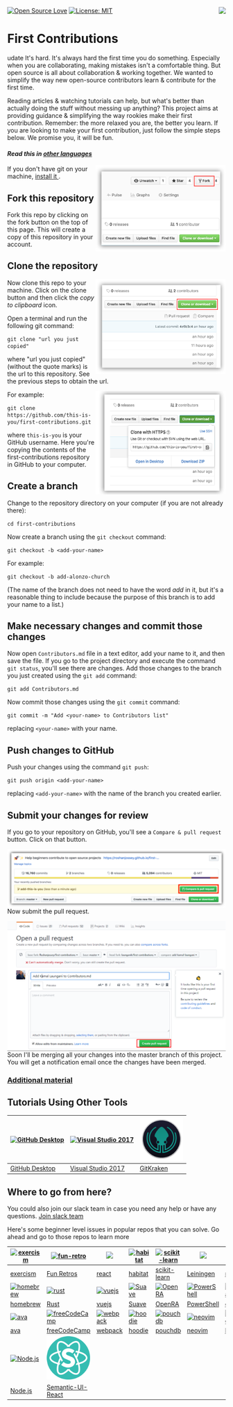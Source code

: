 [![Open Source Love](https://badges.frapsoft.com/os/v1/open-source.svg?v=103)](https://github.com/ellerbrock/open-source-badges/)
[<img align="right" src="https://firstcontributions.herokuapp.com/badge.svg">](https://firstcontributions.herokuapp.com)
[![License: MIT](https://img.shields.io/badge/License-MIT-green.svg)](https://opensource.org/licenses/MIT)


# First Contributions

udate
It's hard. It's always hard the first time you do something. Especially when you are collaborating, making mistakes isn't a comfortable thing. But open source is all about collaboration & working together. We wanted to simplify the way new open-source contributors learn & contribute for the first time.

Reading articles & watching tutorials can help, but what's better than actually doing the stuff without messing up anything? This project aims at providing guidance & simplifying the way rookies make their first contribution. Remember: the more relaxed you are, the better you learn. If you are looking to make your first contribution, just follow the simple steps below. We promise you, it will be fun.

#### *Read this in [other languages](LANGUAGES.md)* 

<img align="right" width="300" src="assets/fork.png" alt="fork this repository" />

If you don't have git on your machine, [ install it ]( https://help.github.com/articles/set-up-git/ ).

## Fork this repository

Fork this repo by clicking on the fork button on the top of this page.
This will create a copy of this repository in your account.

## Clone the repository

<img align="right" width="300" src="assets/clone.png" alt="clone this repository" />

Now clone this repo to your machine. Click on the clone button and then click the *copy to clipboard* icon.

Open a terminal and run the following git command:

```
git clone "url you just copied"
```
where "url you just copied" (without the quote marks) is the url to this repository. See the previous steps to obtain the url.

<img align="right" width="300" src="assets/copy-to-clipboard.png" alt="copy URL to clipboard" />

For example:
```
git clone https://github.com/this-is-you/first-contributions.git
```
where `this-is-you` is your GitHub username. Here you're copying the contents of the first-contributions repository in GitHub to your computer.

## Create a branch

Change to the repository directory on your computer (if you are not already there):

```
cd first-contributions
```
Now create a branch using the `git checkout` command:
```
git checkout -b <add-your-name>
```

For example:
```
git checkout -b add-alonzo-church
```
(The name of the branch does not need to have the word *add* in it, but it's a reasonable thing to include because the purpose of this branch is to add your name to a list.)

## Make necessary changes and commit those changes

Now open `Contributors.md` file in a text editor, add your name to it, and then save the file. If you go to the project directory and execute the command `git status`, you'll see there are changes. Add those changes to the branch you just created using the `git add` command:
```
git add Contributors.md
```

Now commit those changes using the `git commit` command:
```
git commit -m "Add <your-name> to Contributors list"
```
replacing `<your-name>` with your name.

## Push changes to GitHub

Push your changes using the command `git push`:
```
git push origin <add-your-name>
```
replacing `<add-your-name>` with the name of the branch you created earlier.

## Submit your changes for review

If you go to your repository on GitHub, you'll see a  `Compare & pull request` button.  Click on that button.

<img style="float: right;" src="assets/compare-and-pull.png" alt="create a pull request" />

Now submit the pull request.

<img style="float: right;" src="assets/submit-pull.png" alt="submit pull request" />

Soon I'll be merging all your changes into the master branch of this project. You will get a notification email once the changes have been merged.

### [ Additional material ](additional-material/additional-material.md)

## Tutorials Using Other Tools


|<a href="github-desktop-tutorial.md"><img alt="GitHub Desktop" src="https://desktop.github.com/images/desktop-icon.svg" width="100"></a>|<a href="github-windows-vs2017-tutorial.md"><img alt="Visual Studio 2017" src="https://www.microsoft.com/net/images/vslogo.png" width="100"></a>|<a href="gitkraken-tutorial.md"><img alt="GitKraken" src="/assets/gk-icon.png" width="100"></a>|
|---|---|---|
|[GitHub Desktop](github-desktop-tutorial.md)|[Visual Studio 2017](github-windows-vs2017-tutorial.md)|[GitKraken](gitkraken-tutorial.md)|

## Where to go from here?

You could also join our slack team in case you need any help or have any questions. [Join slack team](https://firstcontributions.herokuapp.com)

Here's some beginner level issues in popular repos that you can solve. Go ahead and go to those repos to learn more

|[![exercism](https://avatars2.githubusercontent.com/u/5624255?v=3&s=100)](https://github.com/exercism/exercism.io/issues?q=is%3Aopen+is%3Aissue+label%3A%22good+first+patch%22)|[![fun-retro](https://avatars3.githubusercontent.com/u/15913975?v=3&s=100)](https://github.com/funretro/distributed/issues?q=is%3Aopen+is%3Aissue+label%3A%22beginner+friendly%22)|[<img width="100" src="https://cdn.worldvectorlogo.com/logos/react.svg">](https://github.com/facebook/react/issues?q=is%3Aissue+is%3Aopen+label%3A%22Difficulty%3A+beginner%22)|[![habitat](https://avatars1.githubusercontent.com/u/18171698?v=3&s=100)](https://github.com/habitat-sh/habitat/issues?q=is%3Aopen+is%3Aissue+label%3AE-Easy)|[![scikit-learn](https://avatars0.githubusercontent.com/u/365630?v=3&s=100)](https://github.com/scikit-learn/scikit-learn/issues?q=is%3Aopen+is%3Aissue+label%3AEasy)|[<img width="100" src="https://camo.githubusercontent.com/0f302c808c8457f6460913e33aed3478124612c2/687474703a2f2f6c65696e696e67656e2e6f72672f696d672f6c65696e696e67656e2e6a7067">](https://github.com/technomancy/leiningen/issues?q=is%3Aopen+is%3Aissue+label%3ANewbie)|[<img width="100" src="https://images.plot.ly/plotly-documentation/thumbnail/numpy-logo.jpg">](https://github.com/numpy/numpy/issues?q=is%3Aopen+is%3Aissue+label%3A%22difficulty%3A+Easy%22)|[![elasticsearch](https://avatars2.githubusercontent.com/u/6764390?v=3&s=100)](https://github.com/elastic/elasticsearch/issues?q=is%3Aopen+is%3Aissue+label%3A%22low+hanging+fruit%22)|
|---|---|---|---|---|---|---|---|
|[exercism](https://github.com/exercism/exercism.io/issues?q=is%3Aopen+is%3Aissue+label%3A%22good+first+patch%22)|[Fun Retros](https://github.com/funretro/distributed/issues?q=is%3Aopen+is%3Aissue+label%3A%22beginner+friendly%22)|[react](https://github.com/facebook/react/issues?q=is%3Aissue+is%3Aopen+label%3A%22Difficulty%3A+beginner%22)|[habitat](https://github.com/habitat-sh/habitat/issues?q=is%3Aopen+is%3Aissue+label%3AE-Easy)|[scikit-learn](https://github.com/scikit-learn/scikit-learn/issues?q=is%3Aopen+is%3Aissue+label%3AEasy)|[Leiningen](https://github.com/technomancy/leiningen/issues?q=is%3Aopen+is%3Aissue+label%3ANewbie)|[numpy](https://github.com/numpy/numpy/issues?q=is%3Aopen+is%3Aissue+label%3A%22difficulty%3A+Easy%22)|[elasticsearch](https://github.com/elastic/elasticsearch/issues?q=is%3Aopen+is%3Aissue+label%3A%22low+hanging+fruit%22)|
|[![homebrew](https://avatars2.githubusercontent.com/u/1503512?v=3&s=100)](https://github.com/Homebrew/brew/issues?q=is%3Aopen+is%3Aissue+label%3A%22help+wanted%22)|[![rust](https://avatars1.githubusercontent.com/u/5430905?v=3&s=100)](https://github.com/rust-lang/rust/issues?q=is%3Aopen+is%3Aissue+label%3AE-easy)|[![vuejs](https://avatars1.githubusercontent.com/u/6128107?v=3&s=100)](https://github.com/vuejs/vue/issues?q=is%3Aopen+is%3Aissue+label%3A%22contribution+welcome%22)|[![Suave](https://avatars2.githubusercontent.com/u/5822862?v=3&s=100)](https://github.com/SuaveIO/suave/issues?q=is%3Aopen+is%3Aissue+label%3Ahardness-easy)|[![OpenRA](https://avatars3.githubusercontent.com/u/409046?v=3&s=100)](https://github.com/OpenRA/OpenRA/issues?q=is%3Aopen+is%3Aissue+label%3AEasy)|[![PowerShell](https://avatars0.githubusercontent.com/u/11524380?v=3&s=100)](https://github.com/powershell/powershell/issues?q=is%3Aopen+is%3Aissue+label%3AUp-for-Grabs)|[![coala](https://avatars2.githubusercontent.com/u/10620750?v=3&s=100)](https://github.com/coala/coala/issues?q=is%3Aopen+is%3Aissue+label%3Adifficulty%2Flow+label%3Adifficulty%2Fnewcomer)|[![moment](https://avatars2.githubusercontent.com/u/4129662?v=3&s=100)](https://github.com/moment/moment/issues?q=is%3Aopen+is%3Aissue+label%3AUp-For-Grabs)|
|[homebrew](https://github.com/Homebrew/brew/issues?q=is%3Aopen+is%3Aissue+label%3A%22help+wanted%22)|[Rust](https://github.com/rust-lang/rust/issues?q=is%3Aopen+is%3Aissue+label%3AE-easy)|[vuejs](https://github.com/vuejs/vue/issues?q=is%3Aopen+is%3Aissue+label%3A%22contribution+welcome%22)|[Suave](https://github.com/SuaveIO/suave/issues?q=is%3Aopen+is%3Aissue+label%3Ahardness-easy)|[OpenRA](https://github.com/OpenRA/OpenRA/issues?q=is%3Aopen+is%3Aissue+label%3AEasy)|[PowerShell](https://github.com/powershell/powershell/issues?q=is%3Aopen+is%3Aissue+label%3AUp-for-Grabs)|[coala](https://github.com/coala/coala/issues?q=is%3Aopen+is%3Aissue+label%3Adifficulty%2Flow+label%3Adifficulty%2Fnewcomer)|[moment](https://github.com/moment/moment/issues?q=is%3Aopen+is%3Aissue+label%3AUp-For-Grabs)|
|[![ava](https://avatars0.githubusercontent.com/u/8527916?v=3&s=100)](https://github.com/avajs/ava/issues?q=is%3Aopen+is%3Aissue+label%3A%22good+for+beginner%22)|[![freeCodeCamp](https://avatars0.githubusercontent.com/u/9892522?v=3&s=100)](https://github.com/freeCodeCamp/freeCodeCamp/issues?q=is%3Aopen+is%3Aissue+label%3Afirst-timers-only)|[![webpack](https://avatars3.githubusercontent.com/u/2105791?v=3&s=100)](https://github.com/webpack/webpack/issues?q=is%3Aopen+is%3Aissue+label%3A%22D1%3A+Easy+%28Contrib.+Difficulty%29%22)|[![hoodie](https://avatars1.githubusercontent.com/u/1888826?v=3&s=100)](https://github.com/hoodiehq/hoodie/issues?q=is%3Aopen+is%3Aissue+label%3Afirst-timers-only)|[![pouchdb](https://avatars3.githubusercontent.com/u/3406112?v=3&s=100)](https://github.com/pouchdb/pouchdb/issues?q=is%3Aopen+is%3Aissue+label%3A%22first+timers+only%22)|[![neovim](https://avatars0.githubusercontent.com/u/6471485?v=3&s=100)](https://github.com/neovim/neovim/issues?q=is%3Aopen+is%3Aissue+label%3Acomplexity%3Alow)|[![babel](https://avatars2.githubusercontent.com/u/9637642?v=3&s=100)](https://github.com/babel/babel/issues?q=is%3Aopen+is%3Aissue+label%3A%22good+first+issue%22) |[<img width="100" src="https://github.com/adobe/brackets/blob/gh-pages/images/brackets_128.png?raw=true">](https://github.com/adobe/brackets/issues?q=is%3Aopen+is%3Aissue+label%3A%22Starter+bug%22)|
|[ava](https://github.com/avajs/ava/issues?q=is%3Aopen+is%3Aissue+label%3A%22good+for+beginner%22)|[freeCodeCamp](https://github.com/freeCodeCamp/freeCodeCamp/issues?q=is%3Aopen+is%3Aissue+label%3Afirst-timers-only)|[webpack](https://github.com/webpack/webpack/issues?q=is%3Aopen+is%3Aissue+label%3A%22D1%3A+Easy+%28Contrib.+Difficulty%29%22)|[hoodie](https://github.com/hoodiehq/hoodie/issues?q=is%3Aopen+is%3Aissue+label%3Afirst-timers-only)|[pouchdb](https://github.com/pouchdb/pouchdb/issues?q=is%3Aopen+is%3Aissue+label%3A%22first+timers+only%22)|[neovim](https://github.com/neovim/neovim/issues?q=is%3Aopen+is%3Aissue+label%3Acomplexity%3Alow)|[babel](https://github.com/babel/babel/issues?q=is%3Aopen+is%3Aissue+label%3A%22good+first+issue%22) |[brackets](https://github.com/adobe/brackets/issues?q=is%3Aopen+is%3Aissue+label%3A%22Starter+bug%22)|
| [![Node.js](https://avatars1.githubusercontent.com/u/9950313?v=3&s=100)](https://github.com/nodejs/node/issues?q=is%3Aissue+is%3Aopen+label%3A%22good+first+issue%22)|[<img width="100" src="https://github.com/Semantic-Org/Semantic-UI-React/raw/master/docs/app/logo.png">](https://github.com/Semantic-Org/Semantic-UI-React/issues?q=is%3Aissue+is%3Aopen+label%3A%22good+first+issue%22)|
| [Node.js](https://github.com/nodejs/node/issues?q=is%3Aissue+is%3Aopen+label%3A%22good+first+issue%22) |[Semantic-UI-React](https://github.com/Semantic-Org/Semantic-UI-React/issues?q=is%3Aissue+is%3Aopen+label%3A%22good+first+issue%22) |

